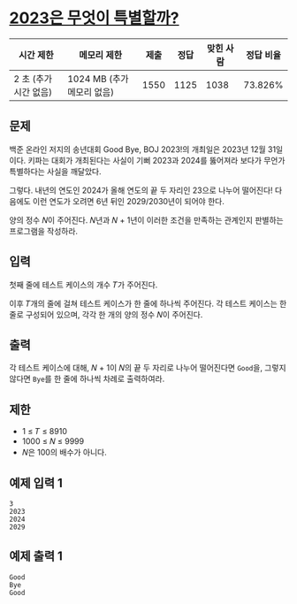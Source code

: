 # [2023은 무엇이 특별할까?](https://www.acmicpc.net/problem/31090)

| 시간 제한 | 메모리 제한 | 제출 | 정답 | 맞힌 사람 | 정답 비율 |
| --- | --- | --- | --- | --- | --- |
| 2 초 (추가 시간 없음) | 1024 MB (추가 메모리 없음) | 1550 | 1125 | 1038 | 73.826% |

## 문제

백준 온라인 저지의 송년대회 Good Bye, BOJ 2023!의 개최일은 2023년 12월 31일이다. 키파는 대회가 개최된다는 사실이 기뻐 2023과 2024를 뚫어져라 보다가 무언가 특별하다는 사실을 깨달았다.

그렇다. 내년의 연도인 2024가 올해 연도의 끝 두 자리인 23으로 나누어 떨어진다! 다음에도 이런 연도가 오려면 6년 뒤인 2029/2030년이 되어야 한다.

양의 정수 𝑁이 주어진다. 𝑁년과 𝑁 + 1년이 이러한 조건을 만족하는 관계인지 판별하는 프로그램을 작성하라.

## 입력

첫째 줄에 테스트 케이스의 개수 𝑇가 주어진다.

이후 𝑇개의 줄에 걸쳐 테스트 케이스가 한 줄에 하나씩 주어진다. 각 테스트 케이스는 한 줄로 구성되어 있으며, 각각 한 개의 양의 정수 𝑁이 주어진다.

## 출력

각 테스트 케이스에 대해, 𝑁 + 1이 𝑁의 끝 두 자리로 나누어 떨어진다면 `Good`을, 그렇지 않다면 `Bye`를 한 줄에 하나씩 차례로 출력하여라.

## 제한

- 1 ≤ 𝑇 ≤ 8910
- 1000 ≤ 𝑁 ≤ 9999
- 𝑁은 100의 배수가 아니다.

## 예제 입력 1

```
3
2023
2024
2029

```

## 예제 출력 1

```
Good
Bye
Good
```
